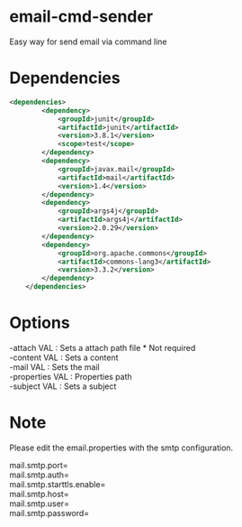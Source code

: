 # email-cmd-sender
Easy way for send email via command line

# Dependencies
```xml
<dependencies>
		<dependency>
			<groupId>junit</groupId>
			<artifactId>junit</artifactId>
			<version>3.8.1</version>
			<scope>test</scope>
		</dependency>
		<dependency>
			<groupId>javax.mail</groupId>
			<artifactId>mail</artifactId>
			<version>1.4</version>
		</dependency>
		<dependency>
			<groupId>args4j</groupId>
			<artifactId>args4j</artifactId>
			<version>2.0.29</version>
		</dependency>
		<dependency>
			<groupId>org.apache.commons</groupId>
			<artifactId>commons-lang3</artifactId>
			<version>3.3.2</version>
		</dependency>
	</dependencies>
```

# Options

 -attach VAL     : Sets a attach path file * Not required
 <br/>
 -content VAL    : Sets a content
 <br/>
 -mail VAL       : Sets the mail
 <br/>
 -properties VAL : Properties path
 <br/>
 -subject VAL    : Sets a subject
 
# Note
 
 Please edit the email.properties with the smtp configuration.
 
mail.smtp.port=<br/>
mail.smtp.auth=<br/>
mail.smtp.starttls.enable=<br/>
mail.smtp.host=<br/>
mail.smtp.user=<br/>
mail.smtp.password=<br/>
